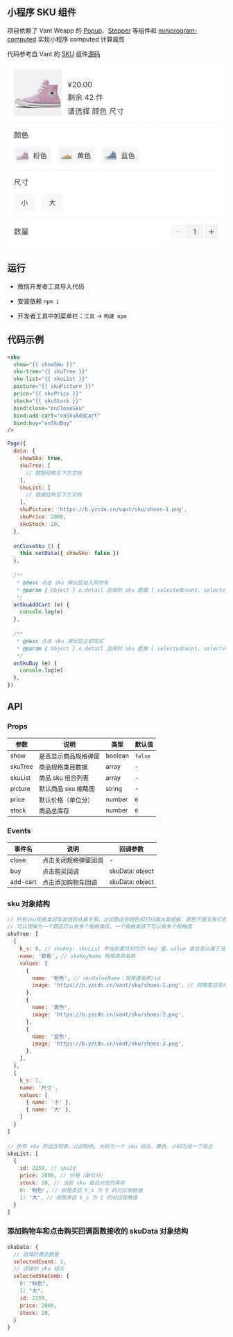 ## 小程序 SKU 组件

项目依赖了 Vant Weapp 的 [Popup](https://vant-contrib.gitee.io/vant-weapp/#/popup)、[Stepper](https://vant-contrib.gitee.io/vant-weapp/#/stepper) 等组件和 [miniprogram-computed](https://developers.weixin.qq.com/miniprogram/dev/extended/utils/computed.html) 实现小程序 computed 计算属性

代码参考自 Vant 的 [SKU](https://youzan.github.io/vant/#/zh-CN/sku) 组件[源码](https://github.com/youzan/vant/tree/v2.10.12/src/sku)

![](./docs/75FDCAC69D53.png)

## 运行

- 微信开发者工具导入代码

- 安装依赖 `npm i`

- 开发者工具中的菜单栏：`工具` -> `构建 npm`

## 代码示例

```html
<sku
  show="{{ showSku }}"
  sku-tree="{{ skuTree }}"
  sku-list="{{ skuList }}"
  picture="{{ skuPicture }}"
  price="{{ skuPrice }}"
  stock="{{ skuStock }}"
  bind:close="onCloseSku"
  bind:add-cart="onSkuAddCart"
  bind:buy="onSkuBuy"
/>
```

```js
Page({
  data: {
    showSku: true,
    skuTree: [
      // 数据结构见下方文档
    ],
    skuList: [
      // 数据结构见下方文档
    ],
    skuPicture: 'https://b.yzcdn.cn/vant/sku/shoes-1.png',
    skuPrice: 2000,
    skuStock: 20,
  },

  onCloseSku () {
    this.setData({ showSku: false })
  },

  /**
   * @desc 点击 sku 弹出层加入购物车
   * @param { Object } e.detail 选择的 sku 数据 { selectedCount, selectedSkuComb }
   */
  onSkuAddCart (e) {
    console.log(e)
  },

  /**
   * @desc 点击 sku 弹出层立即购买
   * @param { Object } e.detail 选择的 sku 数据 { selectedCount, selectedSkuComb }
   */
  onSkuBuy (e) {
    console.log(e)
  },
})
```

## API

### Props

| 参数 | 说明 | 类型 | 默认值 |
| --- | --- | --- | --- |
| show | 是否显示商品规格弹窗 | boolean | `false` |
| skuTree | 商品规格类目数据 | array | - |
| skuList | 商品 sku 组合列表 | array | - |
| picture | 默认商品 sku 缩略图 | string | - |
| price | 默认价格（单位分） | number | `0` |
| stock | 商品总库存 | number | `0` |

### Events

| 事件名 | 说明 | 回调参数 |
| --- | --- | --- |
| close | 点击关闭规格弹窗回调 | - |
| buy | 点击购买回调 | skuData: object |
| add-cart | 点击添加购物车回调 | skuData: object |

### sku 对象结构

```js
// 所有sku规格类目与其值的从属关系，比如商品有颜色和尺码两大类规格，颜色下面又有红色和蓝色两个规格值
// 可以理解为一个商品可以有多个规格类目，一个规格类目下可以有多个规格值
skuTree: [
  {
    k_s: 0, // skuKey: skuList 中当前类目对应的 key 值，value 值会是从属于当前类目的一个规格值
    name: '颜色', // skuKeyName 规格类目名称
    values: [
      { 
        name: '粉色', // skuValueName：规格值名称/id
        image: 'https://b.yzcdn.cn/vant/sku/shoes-1.png', // 规格类目图片
      },
      { 
        name: '黄色', 
        image: 'https://b.yzcdn.cn/vant/sku/shoes-2.png',
      },
      { 
        name: '蓝色', 
        image: 'https://b.yzcdn.cn/vant/sku/shoes-3.png',
      },
    ],
  },
  {
    k_s: 1,
    name: '尺寸',
    values: [
      { name: '小' },
      { name: '大' },
    ]
  }
]

// 所有 sku 的组合列表，比如粉色、大码为一个 sku 组合，黄色、小码为另一个组合
skuList: [
  {
    id: 2259, // skuId
    price: 2000, // 价格（单位分）
    stock: 20, // 当前 sku 组合对应的库存
    0: '粉色', // 规格类目 k_s 为 0 的对应规格值
    1: '大', // 规格类目 k_s 为 1 的对应规格值
  }
]
```

### 添加购物车和点击购买回调函数接收的 skuData 对象结构

```js
skuData: {
  // 选择的商品数量
  selectedCount: 1,
  // 选择的 sku 组合
  selectedSkuComb: {
    0: "粉色",
    1: "大",
    id: 2259,
    price: 2000,
    stock: 20,
  }
}
```